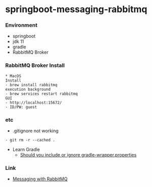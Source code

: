 # springboot-messaging-rabbitmq

### Environment
- springboot
- jdk 11
- gradle
- RabbitMQ Broker

### RabbitMQ Broker Install
```
* MacOS
Install
- brew install rabbitmq
execution background
- brew services restart rabbitmq
GUI
- http://localhost:15672/
- ID/PW: guest
```

###  etc
- .gitignore not working
```
- git rm -r --cached . 
```
- Learn Gradle
  - [Should you include or ignore gradle-wrapper.properties](http://stackoverflow.com/questions/21762180/should-you-include-or-ignore-gradle-wrapper-properties)


### Link
* [Messaging with RabbitMQ](https://spring.io/guides/gs/messaging-rabbitmq/)
